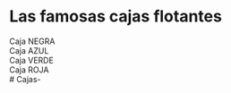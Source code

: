 <!DOCTYPE html>
<html>
     <head lang="es-ES">
	     <title>PRACTICA </title>
		 <meta charset="utf-8">
		 <link href="practica.css" rel="stylesheet">
	</head>
	<body>
	    <h1>Las famosas cajas flotantes</h1>
		<div id="cajaNegra">Caja NEGRA</div>
		<div id="cajaAzul">Caja AZUL</div>
		<div id="cajaVerde">Caja VERDE</div>
		<div id="cajaRoja">Caja ROJA</div>
	</body>
</html># Cajas-
